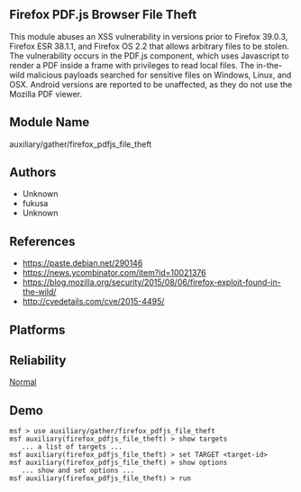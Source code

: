 ## Firefox PDF.js Browser File Theft

This module abuses an XSS vulnerability in versions prior to 
Firefox 39.0.3, Firefox ESR 38.1.1, and Firefox OS 2.2 that 
allows arbitrary files to be stolen. The vulnerability 
occurs in the PDF.js component, which uses Javascript to 
render a PDF inside a frame with privileges to read local 
files. The in-the-wild malicious payloads searched for 
sensitive files on Windows, Linux, and OSX. Android versions 
are reported to be unaffected, as they do not use the 
Mozilla PDF viewer.


## Module Name
auxiliary/gather/firefox_pdfjs_file_theft

## Authors
* Unknown
* fukusa
* Unknown


## References
* https://paste.debian.net/290146
* https://news.ycombinator.com/item?id=10021376
* https://blog.mozilla.org/security/2015/08/06/firefox-exploit-found-in-the-wild/
* http://cvedetails.com/cve/2015-4495/




## Platforms


## Reliability
[Normal](https://github.com/rapid7/metasploit-framework/wiki/Exploit-Ranking)

## Demo

```
msf > use auxiliary/gather/firefox_pdfjs_file_theft
msf auxiliary(firefox_pdfjs_file_theft) > show targets
   ... a list of targets ...
msf auxiliary(firefox_pdfjs_file_theft) > set TARGET <target-id>
msf auxiliary(firefox_pdfjs_file_theft) > show options
   ... show and set options ...
msf auxiliary(firefox_pdfjs_file_theft) > run
```
    
    